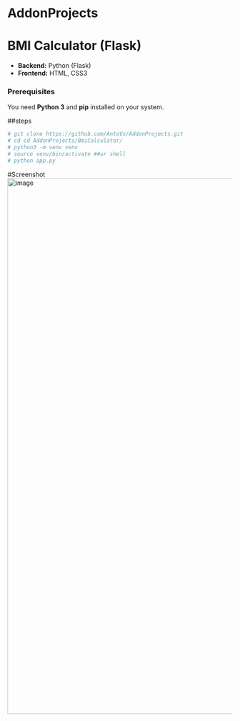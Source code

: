 # AddonProjects

# BMI Calculator (Flask)
* **Backend:** Python (Flask)
* **Frontend:** HTML, CSS3

### Prerequisites

You need **Python 3** and **pip** installed on your system.

##steps
```bash
# git clone https://github.com/AntoVs/AddonProjects.git
# cd cd AddonProjects/BmiCalculator/
# python3 -m venv venv
# source venv/bin/activate ##ur shell
# python app.py
```
#Screenshot
<img width="1921" height="1201" alt="image" src="https://github.com/user-attachments/assets/fe875122-e202-489b-9e6b-27dc83991f1f" />
